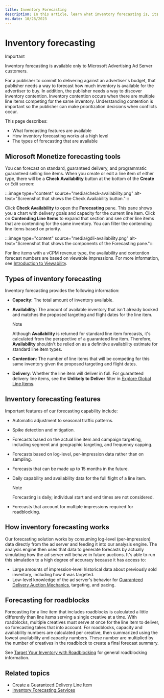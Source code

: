```yaml
---
title: Inventory Forecasting
description: In this article, learn what inventory forecasting is, its features, and how it works.
ms.date: 10/28/2023
---
```


# Inventory forecasting

> [!IMPORTANT]
> Inventory forecasting is available only to Microsoft Advertising Ad Server customers.

For a publisher to commit to delivering against an advertiser's budget, that publisher needs a way to forecast how much inventory is available for the advertiser to buy. In addition, the publisher needs a way to discover inventory contention. Inventory contention occurs when there are multiple line items competing for the same inventory. Understanding contention is important so the publisher can make prioritization decisions when conflicts occur.

This page describes:

- What forecasting features are available
- How inventory forecasting works at a high level
- The types of forecasting that are available

## Microsoft Monetize forecasting tools

You can forecast on standard, guaranteed delivery, and programmatic guaranteed selling line items. When you create or edit a line item of either type, there will be a **Check Availability** button at the bottom of the **Create** or Edit screen:

:::image type="content" source="media/check-availability.png" alt-text="Screenshot that shows the Check Availability button.":::

Click **Check Availability** to open the **Forecasting** pane. This pane shows you a chart with delivery goals and capacity for the current line item. Click on **Contending Line Items** to expand that section and see other line items that are contending for the same inventory. You can filter the contending line items based on priority.

:::image type="content" source="media/gdli-availability.png" alt-text="Screenshot that shows the components of the Forecasting pane.":::

For line items with a vCPM revenue type, the availability and contention forecast numbers are based on viewable impressions. For more information, see [Introduction to Viewability](introduction-to-viewability.md).

## Types of inventory forecasting

Inventory forecasting provides the following information:

- **Capacity**: The total amount of inventory available.
- **Availability**: The amount of available inventory that isn't already booked and matches the proposed targeting and flight dates for the line item.

  > [!NOTE]
  > Although **Availability** is returned for standard line item forecasts, it's calculated from the perspective of a guaranteed line item. Therefore, **Availability** shouldn't be relied on as a definitive availability estimate for standard line item types.

- **Contention**: The number of line items that will be competing for this same inventory given the proposed targeting and flight dates.
- **Delivery**: Whether the line item will deliver in full. For guaranteed delivery line items, see the **Unlikely to Deliver** filter in [Explore Global Line Items](explore-global-line-items.md).

## Inventory forecasting features

Important features of our forecasting capability include:

- Automatic adjustment to seasonal traffic patterns.
- Spike detection and mitigation.
- Forecasts based on the actual line item and campaign targeting, including segment and geographic targeting, and frequency capping.
- Forecasts based on log-level, per-impression data rather than on sampling.
- Forecasts that can be made up to 15 months in the future.
- Daily capability and availability data for the full flight of a line item.
  
  > [!NOTE]
  > Forecasting is daily; individual start and end times are not considered.

- Forecasts that account for multiple impressions required for roadblocking.

## How inventory forecasting works

Our forecasting solution works by consuming log-level (per-impression) data directly from the ad server and feeding it into our analysis engine. The analysis engine then uses that data to generate forecasts by actually simulating how the ad server will behave in future auctions. It's able to run this simulation to a high degree of accuracy because it has access to:

- Large amounts of impression-level historical data about previously sold inventory, including how it was targeted.
- Low-level knowledge of the ad server's behavior for [Guaranteed Delivery Auction Mechanics](guaranteed-delivery-auction-mechanics.md), targeting, and pacing.

## Forecasting for roadblocks

Forecasting for a line item that includes roadblocks is calculated a little differently than line items serving a single creative at a time. With roadblocks, multiple creatives must serve at once for the line item to deliver, so forecasting takes that into account. For roadblocks, capacity and availability numbers are calculated per creative, then summarized using the lowest availability and capacity numbers. These number are multiplied by the number of creatives in the roadblock to create a final forecast summary.

See [Target Your Inventory with Roadblocking](target-your-inventory-with-roadblocking.md) for general roadblocking information.

## Related topics

- [Create a Guaranteed Delivery Line Item](create-a-guaranteed-delivery-line-item.md)
- [Inventory Forecasting Services](../digital-platform-api/inventory-forecasting-services.md)
